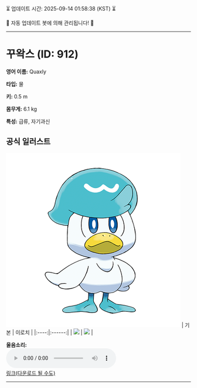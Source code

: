 
⏳ 업데이트 시간: 2025-09-14 01:58:38 (KST) ⏳

🤖 자동 업데이트 봇에 의해 관리됩니다! 🤖

---

# 꾸왁스 (ID: 912)
**영어 이름:** Quaxly

**타입:** 물

**키:** 0.5 m

**몸무게:** 6.1 kg

**특성:** 급류, 자기과신

## 공식 일러스트
![](https://raw.githubusercontent.com/PokeAPI/sprites/master/sprites/pokemon/other/official-artwork/912.png)
| 기본 | 이로치 |
|:----:|:------:|
| <img src="http://play.pokemonshowdown.com/sprites/ani/quaxly.gif" width="200"> | <img src="http://play.pokemonshowdown.com/sprites/ani-shiny/quaxly.gif" width="200"> |

**울음소리:**<br><audio controls src="https://raw.githubusercontent.com/PokeAPI/cries/main/cries/pokemon/latest/912.ogg"></audio><br> [링크(다운로드 될 수도)](https://raw.githubusercontent.com/PokeAPI/cries/main/cries/pokemon/latest/912.ogg)


---
